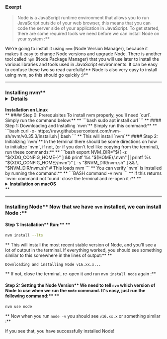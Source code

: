 ### Exerpt
>Node is a JavaScript runtime environment that allows you to run JavaScript outside of your web browser, this means that you can code the server side of your application in JavaScript. To get started, there are some required tools we need before we can install Node on your system :**

We're going to install it using `nvm` (Node Version Manager), because it makes it easy to change Node versions and upgrade Node. There is another tool called `npm` (Node Package Manager) that you will use later to install the various libraries and tools used in JavaScript environments. It can be easy to confuse these two so read carefully!** Node is also very easy to install using nvm, so this should go quickly :)** 

---


### Installing nvm** <details>
  <summary><b>Installation on Linux</b></summary>** ####  Step 0: Prerequisites 
To install nvm properly, you'll need `curl`. Simply run the command below:** ** 
```bash
sudo apt install curl
``` ** ####  Step 1: Downloading and Installing `nvm`** Simply run this command:** ** 
```bash
curl -o- https://raw.githubusercontent.com/nvm-sh/nvm/v0.35.3/install.sh | bash
```
** This will install `nvm`** ####  Step 2: Initializing `nvm`** In the terminal there should be some directions on how to initialize `nvm`, if not, (or if you don't feel like copying from the terminal), run these commands:** ** 
```bash
export NVM_DIR="$([ -z "${XDG_CONFIG_HOME-}" ] && printf %s "${HOME}/.nvm" || printf %s "${XDG_CONFIG_HOME}/nvm")"
[ -s "$NVM_DIR/nvm.sh" ] && \. "$NVM_DIR/nvm.sh" # This loads nvm
```
** You can verify `nvm` is installed by running the command:** ** 
```BASH
command -v nvm
```
** if this returns `nvm: command not found` close the terminal and re-open it :**

</details>** <details>
  <summary><b>Installation on macOS</b></summary>
  <br/>
  
On macOS 10.15 and above, the default shell is now zsh. During installation, nvm will look for a `.zshrc` file in your user home directory. By default, this file does not exist so we need to create it :**

To create the `.zshrc` file and start the nvm installation, run the following commands:** ** 
```bash
touch ~/.zshrc
```
** ```bash
curl -o- https://raw.githubusercontent.com/nvm-sh/nvm/v0.35.3/install.sh | bash
```
** Restart your terminal, or copy and paste the following into your terminal and press enter: ** ```bash
export NVM_DIR="$HOME/.nvm"
[ -s "$NVM_DIR/nvm.sh" ] && \. "$NVM_DIR/nvm.sh" # This loads nvm
[ -s "$NVM_DIR/bash_completion" ] && \. "$NVM_DIR/bash_completion" # This loads nvm bash_completion
```
** Test your nvm installation by running:** ** 
```bash
nvm --version.
```
** For more information, view [NVM's github documentation](https://github.com/nvm-sh/nvm#installation-and-update) :**

</details>** 

---


### Installing Node** Now that we have `nvm` installed, we can install Node :**


####  Step 1: Installation** Run:** ** 
```bash
nvm install --lts
```
** This will install the most recent stable version of Node, and you'll see a lot of output in the terminal. If everything worked, you should see something similar to this somewhere in the lines of output:** ** 
```bash
Downloading and installing Node v16.xx.x...
```
** If not, close the terminal, re-open it and run `nvm install node` again :**


####  Step 2: Setting the Node Version** We need to tell `nvm` which version of Node to use when we run the `node` command. It's easy, just run the following command:** ** 
```bash
nvm use node
```
** Now when you run `node -v` you should see `v16.xx.x` or something similar :**

If you see that, you have successfully installed Node!
